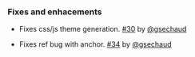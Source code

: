 ### Fixes and enhacements

- Fixes css/js theme generation. [#30][30] by [@gsechaud][@gsechaud]
- Fixes ref bug with anchor. [#34][34] by [@gsechaud][@gsechaud]

  [30]: https://github.com/lightbend/paradox/pull/30
  [34]: https://github.com/lightbend/paradox/pull/34
  [@gsechaud]: https://github.com/gsechaud
